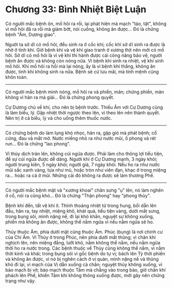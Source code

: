 # Chương 33: Bình Nhiệt Biệt Luận

Có người mắc bệnh ôn, mồ hôi ra rồi, lại phát hiện mà mạch "táo, tật", không vì
mồ hôi đã ra rồi mà giảm bớt, nói cuồng, không ăn được... Đó là chứng bệnh "Âm,
Dương giao".

Người ta sở dĩ có mồ hôi, đều sinh ra ở cốc khí; cốc khí sở dĩ sinh ra được là
nhờ ở tinh khí. Giờ bệnh khí và vệ khí giao tranh ở xương thịt nên mới có mồ hôi.
Sở dĩ có mồ hôi là vì vệ khí thi hành được cái công năng bảo vệ, người bệnh ăn
được và không còn nóng nữa. Vì bệnh khí sinh ra nhiệt, vệ khí sinh mồ hôi. Khi mồ
hôi ra hồi mà lại nóng, ấy là vì bệnh khí thắng, không ăn được, tinh khí không
sinh ra nữa. Bệnh sẽ cứ lưu mãi, mà tính mệnh cũng khôn toàn.

***

Có người mắc bệnh mình nóng, mồ hôi ra và phiền, mãn; chứng phiền, mãn không vì
hãn ra mà giải... Đó là chứng phong quyết.

Cự Dương chủ về khí, cho nên bị bệnh trước. Thiếu Âm với Cự Dương cũng là làm
biểu, lý. Gặp nhiệt thời ngược theo lên, vì theo lên nên thành quyết. Nên trị ở
cả biểu, lý và cho uống thêm thuốc nước.

***

Có chứng bệnh do làm lụng khó nhọc, hãn ra, gặp gió mà phát bệnh; cổ cứng, đau và
mắt mờ. Nước miếng nhỏ ra như nước mũi, ố phong và rét run... Đó là chứng "lao
phong".

Vì thủy dịch tràn lên, không cúi ngửa được. Phải làm cho thông lợi tiểu tiện, để
sự cúi ngửa được dễ dàng. Người khí ở Cự Dương mạnh, 3 ngày khỏi; người trung
kiên, 5 ngày khỏi; người già, 7 ngày khỏi. Nếu ho ra như nước mũi sắc xanh vàng,
tựa như mủ, hoặc tròn như viên đạn, khạc ở trong miệng ra... hoặc ra cả ở mũi.
Những cái đó không ra được sẽ làm thương Phế.

***

Có người mắc bệnh mặt và "xương khoai" chân sưng "ụ" lên, nó làm nghẽn ở cổ, nói
ra cũng khó... Đó là chứng "Thận phong" hay "phong thủy".

Bệnh khí đến, tất vệ khí ít. Thỉnh thoảng nhiệt từ trong hung, bối dẫn lên đầu,
hãn ra, tay nhiệt, miệng khô, khát quá, tiểu tiện vàng, dưới mắt sưng, trong bụng
sôi, mình nặng nề, đi lại khó khăn, nguyệt sự không xuống, phiền mà không ăn
được, không thể nằm ngửa vì nếu nằm ngửa sẽ ho.

Thủy thuộc Âm, phía dưới mặt cũng thuộc Âm. Phúc (bụng) là nơi chính cư của Chí
Âm. Vì Thủy ở trong Phúc, nên phía dưới mắt thũng; vì chân khí nghịch lên, nên
miệng đắng, lưỡi khô, nằm không thể nằm, nếu nằm ngửa thời ho ra nước trong. Các
bệnh thuộc về Thủy cũng không thể nằm, vì nằm thời kinh và khái; trong bụng sôi
vì gốc bệnh do tự vị; bách lên Tỳ thời phiền và không ăn được, vì nó bị nghẽn
cách ở vị quản, mình nặng nề và thũng khó đi lại, vì mạch của Vị dẫn xuống cả
chân; nguyệt thủy không xuống, vì bào mạch bị vít; bào mạch thuộc Tâm mà chằng
vào trong bào, giờ chân khí phách lên Phế, khiến Tâm khí không thông xuống được,
mới gây nên chứng trạng như vậy.
